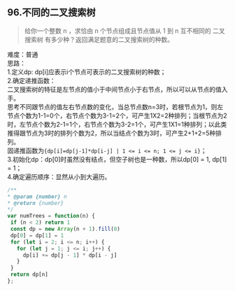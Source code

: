 ## 96.不同的二叉搜索树
>给你一个整数 n ，求恰由 n 个节点组成且节点值从 1 到 n 互不相同的 二叉搜索树 有多少种？返回满足题意的二叉搜索树的种数。   

难度：普通       
思路：   
1.定义dp: dp[i]应表示i个节点可表示的二叉搜索树的种数；   
2.确定递推函数：   
二叉搜索树的特征是左节点的值小于中间节点小于右节点，所以可以从节点的值入手。   
思考不同跟节点的值左右节点数的变化，当总节点数n=3时，若根节点为1，则左节点个数为1-1=0个，右节点个数为3-1=2个，可产生1X2=2种排列；当根节点为2时，左节点个数为2-1=1个，右节点个数为3-2=1个，可产生1X1=1种排列；以此类推得跟节点为3时的排列个数为2，所以当结点个数为3时，可产生2+1+2=5种排列。   
固递推函数为`{dp[i]=dp[j-1]*dp[i-j] | 1 <= i <= n; 1 <= j <= i}`；   
3.初始化dp：dp[0]时虽然没有结点，但空子树也是一种数，所以dp[0] = 1, dp[1] = 1；   
4.确定遍历顺序：显然从小到大遍历。
 
 ```javascript
 /**
 * @param {number} n
 * @return {number}
 */
var numTrees = function(n) {
  if (n < 2) return 1
  const dp = new Array(n + 1).fill(0)
  dp[0] = dp[1] = 1
  for (let i = 2; i <= n; i++) {
    for (let j = 1; j <= i; j++) {
      dp[i] += dp[j - 1] * dp[i - j]
    }
  }
  return dp[n]
};
 ```
 
 
